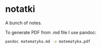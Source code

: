 # notatki

A bunch of notes.

To generate PDF from .md file I use pandoc:
```bash
pandoc matematyka.md -o matematyka.pdf
```
